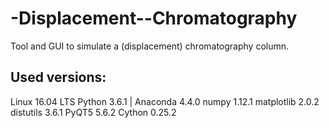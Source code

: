 # -Displacement--Chromatography
Tool and GUI to simulate a (displacement) chromatography column.

## Used versions:
Linux 16.04 LTS
Python 3.6.1 | Anaconda 4.4.0
numpy 1.12.1
matplotlib 2.0.2
distutils 3.6.1
PyQT5 5.6.2
Cython 0.25.2
